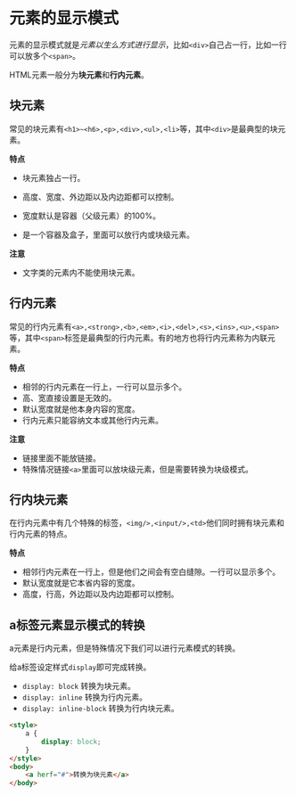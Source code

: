 # 元素的显示模式

元素的显示模式就是*元素以生么方式进行显示*，比如`<div>`自己占一行，比如一行可以放多个`<span>`。

HTML元素一般分为**块元素**和**行内元素**。



## 块元素

常见的块元素有`<h1>~<h6>,<p>,<div>,<ul>,<li>`等，其中`<div>`是最典型的块元素。

**特点**

- 块元素独占一行。

- 高度、宽度、外边距以及内边距都可以控制。

- 宽度默认是容器（父级元素）的100%。

- 是一个容器及盒子，里面可以放行内或块级元素。

**注意**

- 文字类的元素内不能使用块元素。

## 行内元素

常见的行内元素有`<a>,<strong>,<b>,<em>,<i>,<del>,<s>,<ins>,<u>,<span>`等，其中`<span>`标签是最典型的行内元素。有的地方也将行内元素称为内联元素。

**特点**

- 相邻的行内元素在一行上，一行可以显示多个。
- 高、宽直接设置是无效的。
- 默认宽度就是他本身内容的宽度。
- 行内元素只能容纳文本或其他行内元素。

**注意**

- 链接里面不能放链接。
- 特殊情况链接`<a>`里面可以放块级元素，但是需要转换为块级模式。

## 行内块元素

在行内元素中有几个特殊的标签，`<img/>,<input/>,<td>`他们同时拥有块元素和行内元素的特点。

**特点**

- 相邻行内元素在一行上，但是他们之间会有空白缝隙。一行可以显示多个。
- 默认宽度就是它本省内容的宽度。
- 高度，行高，外边距以及内边距都可以控制。



## a标签元素显示模式的转换

a元素是行内元素，但是特殊情况下我们可以进行元素模式的转换。

给a标签设定样式`display`即可完成转换。

- `display: block` 转换为块元素。
- `display: inline` 转换为行内元素。
- `display: inline-block` 转换为行内块元素。

```html
<style>
    a {
		display: block;
    }
</style>
<body>
    <a herf="#">转换为块元素</a>
</body>
```

